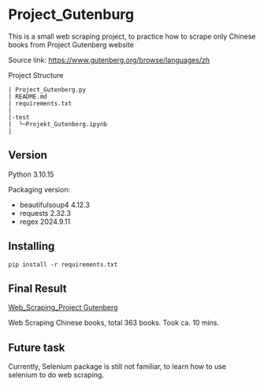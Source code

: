 # Project_Gutenburg
This is a small web scraping project, to practice how to scrape only Chinese books from Project Gutenberg website

Source link: https://www.gutenberg.org/browse/languages/zh



Project Structure

```
| Project_Gutenberg.py
| README.md
| requirements.txt
|
|-test
|  └─Projekt_Gutenberg.ipynb
|
```



## Version

Python 3.10.15

Packaging version:
- beautifulsoup4 4.12.3
- requests 2.32.3
- regex 2024.9.11

## Installing

```
pip install -r requirements.txt
```

## Final Result
[Web_Scraping_Project Gutenberg](https://youtu.be/4Q1Vo9UVsYs)

Web Scraping Chinese books, total 363 books.
Took ca. 10 mins.

## Future task
Currently, Selenium package is still not familiar, to learn how to use selenium to do web scraping.

